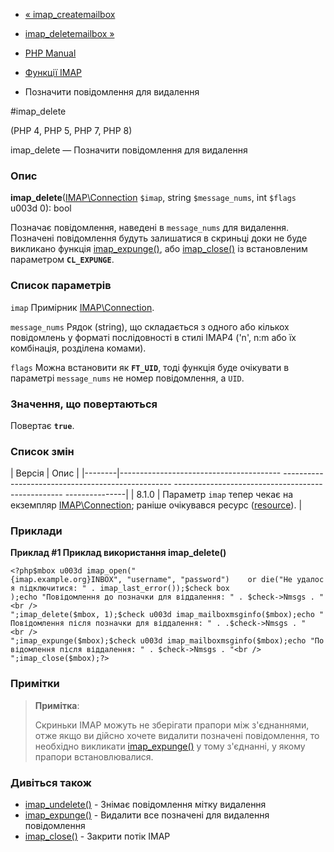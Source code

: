 - [« imap_createmailbox](function.imap-createmailbox.md)
- [imap_deletemailbox »](function.imap-deletemailbox.md)

- [PHP Manual](index.md)
- [Функції IMAP](ref.imap.md)
- Позначити повідомлення для видалення

#imap_delete

(PHP 4, PHP 5, PHP 7, PHP 8)

imap_delete — Позначити повідомлення для видалення

### Опис

**imap_delete**([IMAP\Connection](class.imap-connection.md) `$imap`,
string `$message_nums`, int `$flags` u003d 0): bool

Позначає повідомлення, наведені в `message_nums` для видалення.
Позначені повідомлення будуть залишатися в скриньці доки не буде викликано
функція [imap_expunge()](function.imap-expunge.md), або
[imap_close()](function.imap-close.md) із встановленим параметром
**`CL_EXPUNGE`**.

### Список параметрів

`imap`
Примірник [IMAP\Connection](class.imap-connection.md).

`message_nums`
Рядок (string), що складається з одного або кількох повідомлень у форматі
послідовності в стилі IMAP4 ('n', n:m або їх комбінація,
розділена комами).

`flags`
Можна встановити як **`FT_UID`**, тоді функція буде очікувати в параметрі
`message_nums` не номер повідомлення, а `UID`.

### Значення, що повертаються

Повертає **`true`**.

### Список змін

| Версія | Опис |
|--------|---------------------------------------- -------------------------------------------------- -------------------------------------------------- ---------------|
| 8.1.0 | Параметр `imap` тепер чекає на екземпляр [IMAP\Connection](class.imap-connection.md); раніше очікувався ресурс ([resource](language.types.resource.md)). |

### Приклади

**Приклад #1 Приклад використання **imap_delete()****

` <?php$mbox u003d imap_open("{imap.example.org}INBOX", "username", "password")    or die("Не удалося підключитися: " . imap_last_error());$check box );echo "Повідомлення до позначки для віддалення: " . $check->Nmsgs . "<br />
";imap_delete($mbox, 1);$check u003d imap_mailboxmsginfo($mbox);echo "Повідомлення після позначки для віддалення: " . .$check->Nmsgs . "<br />
";imap_expunge($mbox);$check u003d imap_mailboxmsginfo($mbox);echo "Повідомлення після віддалення: " . $check->Nmsgs . "<br />
";imap_close($mbox);?> `

### Примітки

> **Примітка**:
>
> Скриньки IMAP можуть не зберігати прапори між з'єднаннями, отже
> якщо ви дійсно хочете видалити позначені повідомлення, то
> необхідно викликати [imap_expunge()](function.imap-expunge.md) у тому
> з'єднанні, у якому прапори встановлювалися.

### Дивіться також

- [imap_undelete()](function.imap-undelete.md) - Знімає повідомлення
мітку видалення
- [imap_expunge()](function.imap-expunge.md) - Видалити все
позначені для видалення повідомлення
- [imap_close()](function.imap-close.md) - Закрити потік IMAP
